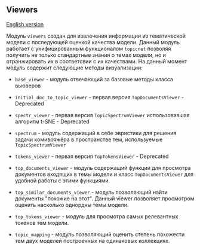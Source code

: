 ## Viewers 

[English version](README.md)

Модуль ```viewers``` создан для извлечения информации из тематической модели с последующей оценкой качества модели. Данный модуль работает с унифицированным функционалом ```topicnet``` позволяя получить не только стандартные знания о темах модели, но и отранжировать их в соответсвии с их качествами.
На данный момент модуль содержит следующие методы визуализации:


* ```base_viewer``` - модуль отвечающий за базовые методы класса вьюверов


* ```initial_doc_to_topic_viewer``` - первая версия ```TopDocumentsViewer``` - Deprecated


* ```spectr_viewer``` - первая версия ```TopicSpectrumViewer``` использовавшая алгоритм t-SNE - Deprecated


* ```spectrum``` - модуль содержащий в себе эвристики для решения задачи комивояжёра в пространстве тем, используемые 
```TopicSpectrumViewer```


* ```tokens_viewer``` - первая версия ```TopTokensViewer``` - Deprecated


* ```top_documents_viewer``` - модуль содержащий функции для просмотра документов входящих в темы модели и класс ```TopDocumentsViewer``` для удобной работы с этими функциями.


* ```top_similar_documents_viewer``` - модуль позволяющий найти документы "похожие на этот". Данный viewer позволяет просмотром оценить насколько однордны темы модели.


* ```top_tokens_viewer``` - модуль для просмотра самых релевантных токенов тем модели.


* ```topic_mapping``` - модуль позволяющий оценить степень похожести тем двух моделей построенных на одинаковых коллекциях.


